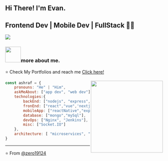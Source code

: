 

## Hi There! I'm Evan.
## Frontend Dev | Mobile Dev | FullStack 👨‍💻

[![](https://img.shields.io/badge/Gmail-qq534883225%40gmail.com-red)](mailto:qq534883225@gmail.com)


### <img src="https://media.giphy.com/media/VgCDAzcKvsR6OM0uWg/giphy.gif" width="50">more about me.

⭐️ Check My Portfolios and reach me [Click here!](https://evan-portfolio-next.onrender.com)

<img align='right' src="https://i.imgur.com/OOpRj.gif" width="230">

```javascript
const ashraf = {
    pronouns: "He" | "Him",
    askMeAbout: ["app dev", "web dev"],
    technologies:{
        backEnd: ["nodejs", "express", "java"],
        fronEnd: ["react","vue",'nextjs'],
        mobileApp: ["reactNative","expo","android"],
        database: ["mongo","mySql"],
        devOps: ["Nginx", "Jenkins"],
        misc: ["Socket.IO"]
    },
    architecture: [ "microservices", "Single page applications"],
}
```

---
⭐️ From [@zero19124](https://github.com/zero19124)
